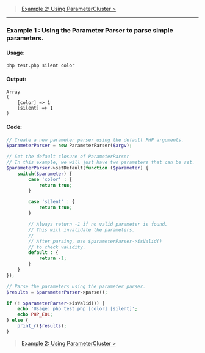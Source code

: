 > [Example 2: Using ParameterCluster >](https://github.com/nathan-fiscaletti/parameterparser/blob/master/examples/Example2.md)

----
### Example 1 : Using the Parameter Parser to parse simple parameters.

#### Usage: 
    php test.php silent color
#### Output: 
    Array
    (
        [color] => 1
        [silent] => 1
    )
#### Code:
```php
// Create a new parameter parser using the default PHP arguments.
$parameterParser = new ParameterParser($argv);

// Set the default closure of ParameterParser
// In this example, we will just have two parameters that can be set.
$parameterParser->setDefault(function ($parameter) {
    switch($parameter) {
        case 'color' : {
            return true;
        }

        case 'silent' : {
            return true;
        }

        // Always return -1 if no valid parameter is found.
        // This will invalidate the parameters.
        // 
        // After parsing, use $parameterParser->isValid()
        // to check validity.
        default : {
            return -1;
        }
    }
});

// Parse the parameters using the parameter parser.
$results = $parameterParser->parse();

if (! $parameterParser->isValid()) {
    echo 'Usage: php test.php [color] [silent]';
    echo PHP_EOL;
} else {
    print_r($results);
}
```

> [Example 2: Using ParameterCluster >](https://github.com/nathan-fiscaletti/parameterparser/blob/master/examples/Example2.md)